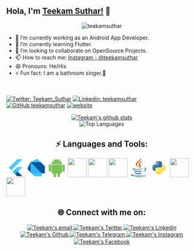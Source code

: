 ## Hola, I'm [Teekam Suthar!](http://teekamsuthar.me) 👋

<p align="center">

  <img src="https://komarev.com/ghpvc/?username=teekamsuthar&label=Views&color=blue&style=plastic" alt="teekamsuthar" />

- 🔭 I’m currently working as an Android App Developer.
- 🌱 I’m currently learning Flutter.
- 👯 I’m looking to collaborate on OpenSource Projects.
- 📫 How to reach me: [Instagram - @teekamsuthar](https://instagram.com/teekamsuthar)
- 😄 Pronouns: He/His
- ⚡ Fun fact: I am a bathroom singer.🎤

<br>
</p>

<p align="center">

[![Twitter: Teekam_Suthar](https://img.shields.io/twitter/follow/Teekam_Suthar?style=social)](https://twitter.com/Teekam_Suthar)
[![Linkedin: teekamsuthar](https://img.shields.io/badge/-teekamsuthar-blue?style=flat-square&logo=Linkedin&logoColor=white&link=https://www.linkedin.com/in/teekamsuthar/)](https://www.linkedin.com/in/teekamsuthar)
[![GitHub teekamsuthar](https://img.shields.io/github/followers/teekamsuthar?label=follow&style=social)](https://github.com/teekamsuthar)
[![website](https://img.shields.io/badge/PortfolioWebsite-teekamsuthar.me-2648ff?style=flat-square&logo=google-chrome)](http://teekamsuthar.me)

</p>

<!-- <a href="https://github.com/teekamsuthar">
  <img align="center" src="https://github-readme-stats.vercel.app/api/top-langs/?username=teekamsuthar&theme=light&hide_langs_below=0" />
</a> -->
<p align="center">

  <a href="https://github.com/teekamsuthar">
  <img align="center" src="https://github-readme-stats.vercel.app/api?username=teekamsuthar&show_icons=true&theme=light&line_height=27" alt="Teekam's github stats"/>
  </a>
  <br>
  <img alt = "Top Languages" src="https://github-readme-stats.vercel.app/api/top-langs/?username=rizwansoaib&hide=html,css&hide_border=true&title_color=5391FE&text_color=555"/>

</p>

<p align="center"><h2 align="center">⚡ Languages and Tools:</h2></p>

<p align="center">
  
<code><img align="center" width="50" height="50" src="https://raw.githubusercontent.com/github/explore/80688e429a7d4ef2fca1e82350fe8e3517d3494d/topics/flutter/flutter.png"></code>
<code><img align="center" width="50" height="50" src="https://raw.githubusercontent.com/github/explore/80688e429a7d4ef2fca1e82350fe8e3517d3494d/topics/dart/dart.png"></code>
<code><img align="center" width="50" height="50" src="https://raw.githubusercontent.com/github/explore/80688e429a7d4ef2fca1e82350fe8e3517d3494d/topics/android/android.png"></code>
<code><img align="center" width="50" height="50" src="https://devicons.github.io/devicon/devicon.git/icons/c/c-original.svg"></code>
<code><img align="center" width="50" height="50" src="https://devicons.github.io/devicon/devicon.git/icons/cplusplus/cplusplus-original.svg"></code>
<code><img align="center" width="50" height="50" src="https://devicons.github.io/devicon/devicon.git/icons/html5/html5-original-wordmark.svg"></code>
<code><img align="center" width="50" height="50" src="https://raw.githubusercontent.com/github/explore/80688e429a7d4ef2fca1e82350fe8e3517d3494d/topics/java/java.png"></code>
<code><img align="center" width="50" height="50" src="https://raw.githubusercontent.com/github/explore/80688e429a7d4ef2fca1e82350fe8e3517d3494d/topics/python/python.png"></code>
<code><img align="center" width="50" height="50" src="https://devicons.github.io/devicon/devicon.git/icons/mysql/mysql-original-wordmark.svg"></code>
<code><img align="center" width="50" height="50" src="https://devicons.github.io/devicon/devicon.git/icons/linux/linux-original.svg"></code> </p>

<p align="center"><h2 align="center">🌐 Connect with me on:</h2></p>

<p align="center">
  <a href="mailto:teekam.suthar1@gmail.com" target="blank">
    <img align="center" alt="Teekam's email" width="22px" src="https://cdn.jsdelivr.net/npm/simple-icons@3.0.1/icons/gmail.svg" />
  </a>
  <a href="https://twitter.com/Teekam_Suthar">
    <img align="center" alt="Teekam's Twitter" width="22px" src="https://cdn.jsdelivr.net/npm/simple-icons@v3/icons/twitter.svg" />
  </a>
  <a href="https://linkedin.com/in/teekamsuthar">
    <img align="center" alt="Teekam's Linkedin" width="22px" src="https://cdn.jsdelivr.net/npm/simple-icons@v3/icons/linkedin.svg" />
  </a>
  <a href="https://github.com/teekamsuthar">
    <img align="center" alt="Teekam's Github" width="22px" src="https://cdn.jsdelivr.net/npm/simple-icons@v3/icons/github.svg"/>
  </a>
  <a href="https://t.me/teekamsuthar">
    <img align="center" alt="Teekam's Telegram" width="22px" src="https://cdn.jsdelivr.net/npm/simple-icons@v3/icons/telegram.svg"/>
  </a>
  <a href="https://instagram.com/teekamsuthar/">
    <img align="center" alt="Teekam's Instagram" width="22px" src="https://cdn.jsdelivr.net/npm/simple-icons@v3/icons/instagram.svg"/>
  </a>
  <a href="https://www.facebook.com/imteekamsuthar/">
    <img align="center" alt="Teekam's Facebook" width="22px" src="https://cdn.jsdelivr.net/npm/simple-icons@v3/icons/facebook.svg" />
  </a>
</p>
